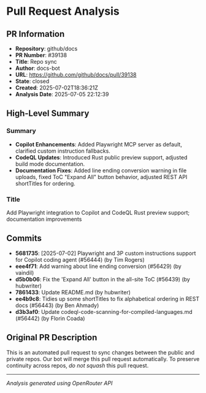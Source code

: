 # Pull Request Analysis

## PR Information
- **Repository**: github/docs
- **PR Number**: #39138
- **Title**: Repo sync
- **Author**: docs-bot
- **URL**: https://github.com/github/docs/pull/39138
- **State**: closed
- **Created**: 2025-07-02T18:36:21Z
- **Analysis Date**: 2025-07-05 22:12:39

## High-Level Summary

### Summary  
- **Copilot Enhancements**: Added Playwright MCP server as default, clarified custom instruction fallbacks.  
- **CodeQL Updates**: Introduced Rust public preview support, adjusted build mode documentation.  
- **Documentation Fixes**: Added line ending conversion warning in file uploads, fixed ToC "Expand All" button behavior, adjusted REST API shortTitles for ordering.  

### Title  
Add Playwright integration to Copilot and CodeQL Rust preview support; documentation improvements

## Commits

- **5681735**: [2025-07-02] Playwright and 3P custom instructions support for Copilot coding agent (#56444) (by Tim Rogers)
- **eee4f71**: Add warning about line ending conversion (#56429) (by vaindil)
- **d5b0b06**: Fix the 'Expand All' button in the all-site ToC (#56439) (by hubwriter)
- **7861433**: Update README.md (by hubwriter)
- **ee4b9c8**: Tidies up some shortTitles to fix alphabetical ordering in REST docs (#56443) (by Ben Ahmady)
- **d3b3af0**: Update codeql-code-scanning-for-compiled-languages.md (#56442) (by Florin Coada)


## Original PR Description


This is an automated pull request to sync changes between the public and private repos.
Our bot will merge this pull request automatically.
To preserve continuity across repos, _do not squash_ this pull request.


---
*Analysis generated using OpenRouter API*

